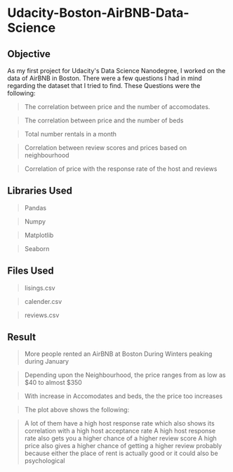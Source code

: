 # Udacity-Boston-AirBNB-Data-Science

## Objective
As my first project for Udacity's Data Science Nanodegree, I worked on the data of AirBNB in Boston. There were a few questions I had in mind regarding the dataset that I tried to find. These Questions were the following:
> The correlation between price and the number of accomodates.

> The correlation between price and the number of beds

> Total number rentals in a month

> Correlation between review scores and prices based on neighbourhood

> Correlation of price with the response rate of the host and reviews



## Libraries Used

> Pandas

> Numpy

> Matplotlib

> Seaborn


## Files Used

> lisings.csv

> calender.csv

> reviews.csv


## Result

> More people rented an AirBNB at Boston During Winters peaking during January

> Depending upon the Neighbourhood, the price ranges from as low as $40 to almost $350

> With increase in Accomodates and beds, the the price too increases

> The plot above shows the following:

> A lot of them have a high host response rate which also shows its correlation with a high host acceptance rate
> A high host response rate also gets you a higher chance of a higher review score
> A high price also gives a higher chance of getting a higher review probably because either the place of rent is actually good or it could also be psychological
